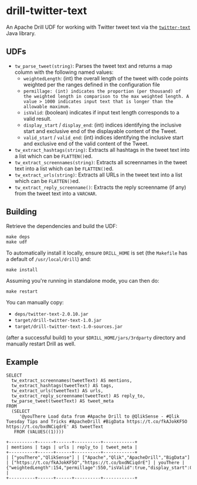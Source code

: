 # drill-twitter-text

An Apache Drill UDF for working with Twitter tweet text via the [`twitter-text`](https://github.com/twitter/twitter-text/tree/master/java) Java library.

## UDFs

- `tw_parse_tweet(string)`: Parses the tweet text and returns a map column with the following named values:
    - `weightedLength`: (int) the overall length of the tweet with code points weighted per the ranges defined in the configuration file
    - `permillage: (int) indicates the proportion (per thousand) of the weighted length in comparison to the max weighted length. A value > 1000 indicates input text that is longer than the allowable maximum.`
    - `isValid`: (boolean) indicates if input text length corresponds to a valid result.
    - `display_start` / `display_end`: (int) indices identifying the inclusive start and exclusive end of the displayable content of the Tweet.
    - `valid_start` / `valid_end`: (int) indices identifying the inclusive start and exclusive end of the valid content of the Tweet.
- `tw_extract_hashtags(string)`: Extracts all hashtags in the tweet text into a list which can be `FLATTEN()`ed.
- `tw_extract_screennames(string)`: Extracts all screennames in the tweet text into a list which can be `FLATTEN()`ed.
- `tw_extract_urls(string)`: Extracts all URLs in the tweet text into a list which can be `FLATTEN()`ed.
- `tw_extract_reply_screenname()`: Extracts the reply screenname (if any) from the tweet text into a `VARCHAR`.

## Building

Retrieve the dependencies and build the UDF:

```
make deps
make udf
```

To automatically install it locally, ensure `DRILL_HOME` is set (the `Makefile` has a default of `/usr/local/drill`) and:

```
make install
```

Assuming you're running in standalone mode, you can then do:

```
make restart
```

You can manually copy:

- `deps/twitter-text-2.0.10.jar`
- `target/drill-twitter-text-1.0.jar`
- `target/drill-twitter-text-1.0-sources.jar`

(after a successful build) to your `$DRILL_HOME/jars/3rdparty` directory and manually restart Drill as well.

## Example

```
SELECT 
  tw_extract_screennames(tweetText) AS mentions,
  tw_extract_hashtags(tweetText) AS tags,
  tw_extract_urls(tweetText) AS urls,
  tw_extract_reply_screenname(tweetText) AS reply_to,
  tw_parse_tweet(tweetText) AS tweet_meta
FROM
  (SELECT 
     '@youThere Load data from #Apache Drill to @QlikSense - #Qlik Tuesday Tips and Tricks #ApacheDrill #BigData https://t.co/fkAJokKF5O https://t.co/bxdNCiqdrE' AS tweetText
   FROM (VALUES((1))))
```

```
+----------+------+------+----------+------------+
| mentions | tags | urls | reply_to | tweet_meta |
+----------+------+------+----------+------------+
| ["youThere","QlikSense"] | ["Apache","Qlik","ApacheDrill","BigData"] | ["https://t.co/fkAJokKF5O","https://t.co/bxdNCiqdrE"] | youThere | {"weightedLength":154,"permillage":550,"isValid":true,"display_start":0,"display_end":153,"valid_start":0,"valid_end":153} |
+----------+------+------+----------+------------+
```
